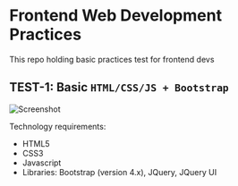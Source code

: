 # Frontend Web Development Practices
This repo holding basic practices test for frontend devs

## TEST-1: Basic `HTML/CSS/JS + Bootstrap`
![Screenshot](https://github.com/truonggiangdao/web-frontend-practice/img/screenshot.jpg)

Technology requirements:
- HTML5
- CSS3
- Javascript
- Libraries: Bootstrap (version 4.x), JQuery, JQuery UI